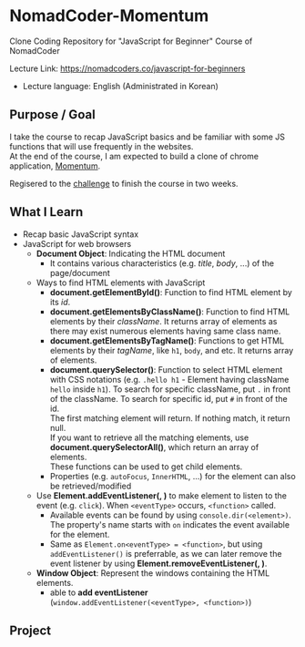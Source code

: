 # NomadCoder-Momentum
Clone Coding Repository for "JavaScript for Beginner" Course of NomadCoder

Lecture Link: https://nomadcoders.co/javascript-for-beginners
- Lecture language: English (Administrated in Korean)


## Purpose / Goal

I take the course to recap JavaScript basics and be familiar with some JS functions that will use frequently in the websites.  
At the end of the course, I am expected to build a clone of chrome application, [Momentum](https://chrome.google.com/webstore/detail/momentum/laookkfknpbbblfpciffpaejjkokdgca).

Regisered to the [challenge](https://nomadcoders.co/faq/challenge/vanillajs) to finish the course in two weeks.


## What I Learn
- Recap basic JavaScript syntax
- JavaScript for web browsers
  - **Document Object**: Indicating the HTML document
    - It contains various characteristics (e.g. *title*, *body*, ...) of the page/document
  - Ways to find HTML elements with JavaScript
    - **document.getElementById(<id>)**: Function to find HTML element by its *id*. 
    - **document.getElementsByClassName(<className>)**: Function to find HTML elements by their *className*.
    It returns array of elements as there may exist numerous elements having same class name.
    - **document.getElementsByTagName(<tagName>)**: Functions to get HTML elements by their *tagName*, like `h1`, `body`, and etc.
    It returns array of elements.
    - **document.querySelector(<list CSS selector>)**: Function to select HTML element with CSS notations (e.g. `.hello h1` - Element having className `hello` inside `h1`).
    To search for specific className, put `.` in front of the className.
    To search for specific id, put `#` in front of the id.  
    The first matching element will return.
    If nothing match, it return null.  
    If you want to retrieve all the matching elements, use **document.querySelectorAll(<list CSS selector>)**, which return an array of elements.  
    These functions can be used to get child elements.
    - Properties (e.g. `autoFocus`, `InnerHTML`, ...) for the element can also be retrieved/modified
  - Use **Element.addEventListener(<eventType>, <function>)** to make element to listen to the event (e.g. `click`).
  When `<eventType>` occurs, `<function>` called.
    - Available events can be found by using `console.dir(<element>)`.
    The property's name starts with `on` indicates the event available for the element.
    - Same as `Element.on<eventType> = <function>`, but using `addEventListener()` is preferrable, as we can later remove the event listener by using **Element.removeEventListener(<eventType>, <function>)**.
  - **Window Object**: Represent the windows containing the HTML elements.
    - able to **add eventListener** (`window.addEventListener(<eventType>, <function>)`)


## Project

